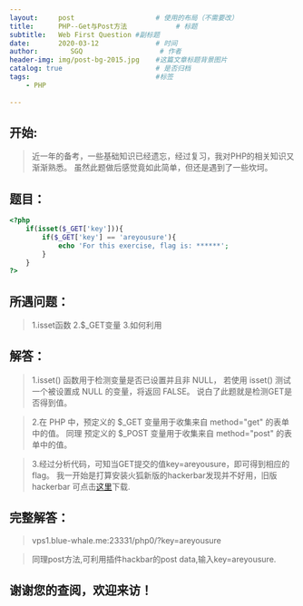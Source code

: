 ```yaml
---
layout:     post                    # 使用的布局（不需要改）
title:      PHP--Get与Post方法            # 标题 
subtitle:   Web First Question #副标题
date:       2020-03-12              # 时间
author:        SGQ                   # 作者
header-img: img/post-bg-2015.jpg    #这篇文章标题背景图片
catalog: true                       # 是否归档
tags:                               #标签
    - PHP  
    
---
```


## 开始:
> 近一年的备考，一些基础知识已经遗忘，经过复习，我对PHP的相关知识又渐渐熟悉。
虽然此题做后感觉竟如此简单，但还是遇到了一些坎坷。
## 题目：

```php
<?php
	if(isset($_GET['key'])){
		if($_GET['key'] == 'areyousure'){
			echo 'For this exercise, flag is: ******';
		}
	}
?>

```

## 所遇问题：
>1.isset函数
>2.$_GET变量
>3.如何利用


## 解答：
>1.isset() 函数用于检测变量是否已设置并且非 NULL，
若使用 isset() 测试一个被设置成 NULL 的变量，将返回 FALSE。
说白了此题就是检测GET是否得到值。

>2.在 PHP 中，预定义的 $_GET 变量用于收集来自 method="get" 的表单中的值。
同理 预定义的 $_POST 变量用于收集来自 method="post" 的表单中的值。

>3.经过分析代码，可知当GET提交的值key=areyousure，即可得到相应的flag。
我一开始是打算安装火狐新版的hackerbar发现并不好用，旧版hackerbar 可点击[这里](https://www.jianshu.com/p/d96e90f5a812)下载.



## 完整解答：
>vps1.blue-whale.me:23331/php0/?key=areyousure

>同理post方法,可利用插件hackbar的post data,输入key=areyousure.

## 谢谢您的查阅，欢迎来访！


